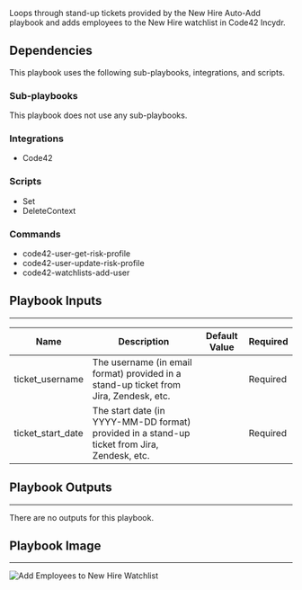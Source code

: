Loops through stand-up tickets provided by the New Hire Auto-Add playbook and adds employees to the New Hire watchlist in Code42 Incydr.

## Dependencies

This playbook uses the following sub-playbooks, integrations, and scripts.

### Sub-playbooks

This playbook does not use any sub-playbooks.

### Integrations

* Code42

### Scripts

* Set
* DeleteContext

### Commands

* code42-user-get-risk-profile
* code42-user-update-risk-profile
* code42-watchlists-add-user

## Playbook Inputs

---

| **Name** | **Description** | **Default Value** | **Required** |
| --- | --- | --- | --- |
| ticket_username | The username \(in email format\) provided in a stand-up ticket from Jira, Zendesk, etc. |  | Required |
| ticket_start_date | The start date \(in YYYY-MM-DD format\) provided in a stand-up ticket from Jira, Zendesk, etc. |  | Required |

## Playbook Outputs

---
There are no outputs for this playbook.

## Playbook Image

---

![Add Employees to New Hire Watchlist](../doc_files/Add_Employees_to_New_Hire_Watchlist.png)
